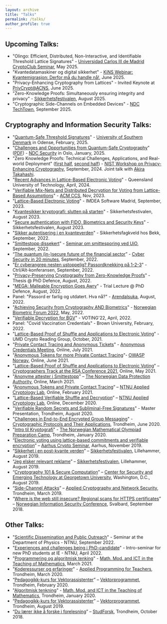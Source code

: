 ```yaml
---
layout: archive
title: "Talks"
permalink: /talks/
author_profile: true
---
```


## Upcoming Talks:

* "Olingo: Efficient, Distributed, Non-Interactive, and Identifiable Threshold Lattice Signatures" - [Universidad Carlos III de Madrid CryptoClub Seminar](https://sites.google.com/view/cryptclub/seminarios), May 2025.
* "Kvantedatamaskiner og digital sikkerhet" - [KiNS Webinar: Kvantemigrasjon: Derfor må du handle nå!](https://www.kins.no/arrangementer/fagwebinar-kvantemigrasjon), June 2025.
* "Privacy-Enhancing Cryptography from Lattices" - Invited Keynote at [PrivCrypt@ACNS](https://privcryptworkshop.github.io), June 2025.
* "Zero-Knowledge Proofs: Simultaneously ensuring integrity and privacy" - [Sikkerhetsfestivalen](https://www.sikkerhetsfestivalen.no/program), August 2025.
* "Cryptographic Side-Channels on Embedded Devices" - [NDC TechTown](https://ndctechtown.com), September 2025.

## Cryptography and Information Security Talks:

* "[Quantum-Safe Threshold Signatures](https://tjerandsilde.no/files/Threshold-Signatures.pdf)" - [University of Southern Denmark](https://algorithms.sdu.dk/talks.php) in Odense, February, 2025.
* "[Challenges and Opportunities from Quantum-Safe Cryptography](https://www.youtube.com/watch?v=Ph8yoeN6ZwE)" ([PDF](https://tjerandsilde.no/files/PQC.pdf)) - [NDC Security](https://ndc-security.com/speakers/tjerand-silde) in Oslo, January, 2025.
* "Zero Knowledge Proofs: Technical Challenges, Applications, and Real-world Deployment" ([first half](https://tjerandsilde.no/files/NIST-WPEC-Akira.pdf), [second half](https://tjerandsilde.no/files/NIST-WPEC-Tjerand.pdf)) - [NIST Workshop on Privacy-Enhancing Cryptography](https://csrc.nist.gov/events/2024/wpec2024), September, 2024. Joint talk with [Akira Takahashi](https://akiratk0355.github.io).
* "[Recent Advances in Lattice-Based Electronic Voting](https://tjerandsilde.no/files/QUT.pdf)" - Queensland University of Technology, April, 2024.
* "[Verifiable Mix-Nets and Distributed Decryption for Voting from Lattice-Based Assumptions](https://tjerandsilde.no/files/zkp.pdf)" - [ACM CCS](https://www.sigsac.org/ccs/CCS2023/program.html), Nov, 2023.
* "[Lattice-Based Electronic Voting](https://tjerandsilde.no/files/IMDEA.pdf)" - IMDEA Software Madrid, September, 2023.
* "[Kvantesikker kryptografi: slutten på starten](https://tjerandsilde.no/files/Sikkerhetsfestivalen-2023-kvante.pdf)" - Sikkerhetsfestivalen, August 2023.
* "[Secure authentication with FIDO, Biometrics and Security Keys](https://tjerandsilde.no/files/Sikkerhetsfestivalen-2023-fido.pdf)" - Sikkerhetsfestivalen, August 2023.
* "[Sikker autentisering i en kvanteverden](https://tjerandsilde.no/files/autentisering.pdf)" - Sikkerhetsfagkveld hos Bekk, September, 2022.
* "[Smittestopp dissekert](https://tjerandsilde.no/files/Smittestopp-dissekert.pdf)" - [Seminar om smittesporing ved UiO](https://www.jus.uio.no/ikrs/om/aktuelt/arrangementer/2022/smittestopp-og-smittesporing-to-ar-med-pandemi.html), September, 2022.
* “[The quantum (in-)secure future of the financial sector](https://tjerandsilde.no/files/finance.pdf)” - [Cyber Security in 20 minutes](https://financeinnovation.no/events/cyber-security-in-20-minutes-the-quantum-threat), September, 2022.
* "[Er cyberangrep nesten ustoppelig? Passordknekking på 1-2-3](https://tjerandsilde.no/files/CtrlAlt-Tjerand.pdf)" - Ctrl/Alt-konferansen, September, 2022.
* "[Privacy-Preserving Cryptography from Zero-Knowledge Proofs](https://tjerandsilde.no/files/Defence.pdf)" - Thesis @ PhD Defence, August, 2022.
* "[MEGA: Malleable Encryption Goes Awry](https://tjerandsilde.no/files/Trial.pdf)" - Trial Lecture @ PhD Defence, August, 2022.
* Panel: "Passord er farlig og utdatert. Hva nå?" - [Arendalsuka](https://program.arendalsuka.no/event/user-view/18770), August, 2022.
* "[Achieving Security from Cryptography AND Biometrics](https://tjerandsilde.no/files/biometrics.pdf)" - [Norwegian Biometric Forum 2022](https://eab.org/events/program/285), May, 2022.
* "[Verifiable Decryption for BGV](https://tjerandsilde.no/files/voting.pdf)" - VOTING'22, April, 2022.
* Panel: "Covid Vaccination Credentials" - Brown University, February, 2022.
* "[Lattice-Based Proof of Shuffle and Applications to Electronic Voting](https://tjerandsilde.no/files/UMD_talk.pdf)" - UMD Crypto Reading Group, October, 2021.
* "[Private Contact Tracing and Anonymous Tickets](https://tjerandsilde.no/files/Contact-Tracing-and-Tickets.pdf)" - [Anonymous Credentials Meeting](https://claucece.github.io/Anonymous-Credentials-Meeting), Online, July 2021.
* "[Anonymous Tokens for more Private Contact Tracing](https://tjerandsilde.no/files/Anonymous-Tokens-for-more-Private-Contact-Tracing.pdf)"- [OWASP Norway](https://owasp.org/www-chapter-norway), Online, June 2021.
* "[Lattice-Based Proof of Shuffle and Applications to Electronic Voting](https://tjerandsilde.no/files/CRYP_T10A.pdf)" – [Cryptographers Track at the RSA Conference 2021](https://sites.google.com/site/ctrsa2021/conference-program?authuser=0), Online, May 2021.
* "[Anonyme attester i Smittestopp](https://tjerandsilde.no/files/Innebygget-Personvern.pdf)" – [The Norwegian Data Protection Authority](https://www.datatilsynet.no/en), Online, March 2021.
* “[Anonymous Tokens and Private Contact Tracing](https://tjerandsilde.no/files/Anonymous-Tokens.pdf)” – [NTNU Applied Cryptology Lab](https://www.ntnu.edu/iik/nacl-lab), Online, February 2021.
* “[Lattice-Based Verifiable Shuffle and Decryption](https://tjerandsilde.no/files/Mix-Net2.pdf)” – [NTNU Applied Cryptology Lab](https://www.ntnu.edu/iik/nacl-lab), Online, December 2020.
* "[Verifiable Random Secrets and Subliminal-Free Signatures](https://tjerandsilde.no/files/Master_Presentation.pdf)" - Master Presentation, Trondheim, August 2020.
* "[Challenges in End-to-End Encrypted Group Messaging](https://tjerandsilde.no/files/GroupMessagingPresentation.pdf)" - [Cryptographic Protocols and Their Applications](https://www.ntnu.edu/studies/courses/TM8107), Trondheim, June 2020.
* "[Intro til Kryptografi](https://tjerandsilde.no/files/Abelforedrag.pdf)" - [The Norwegian Mathematical Olympiad Preparation Camp](https://abelkonkurransen.no/en), Trondheim, January 2020.
* “[Electronic voting using lattice-based commitments and verifiable encryption](https://tjerandsilde.no/files/Aarhus_Crypto_Seminar_Presentation.pdf)” – [Aarhus Crypto Seminar](https://cs.au.dk/research/cryptography-and-cyber-security/seminar), Aarhus, November 2019.
* “[Sikkerhet i en post-kvante verden](https://tjerandsilde.no/files/Sikkerhetsfestivalen_Tjerand_Silde_Sikkerhet_I_En_Post-kvante_Verden.pdf)” – [Sikkerhetsfestivalen](https://sikkerhetsfestivalen.no), Lillehammer, August 2019.
* “[Jeg elsker relevant reklame](https://tjerandsilde.no/files/Sikkerhetsfestivalen_Tjerand_Silde_Jeg_Elsker_Relevant_Reklame.pdf)” – [Sikkerhetsfestivalen](https://sikkerhetsfestivalen.no), Lillehammer, August 2019.
* “[Cryptography 101 & Secure Computation](https://tjerandsilde.no/files/CSET.pdf)” – [Center for Security and Emerging Technology at Georgetown University](http://cset.georgetown.edu), Washington, D.C., August 2019.
* “[Side-Channel Attacks](https://tjerandsilde.no/files/Side_Channel_Attacks.pdf)” – [Applied Cryptography and Network Security](https://www.ntnu.edu/studies/courses/TTM4135), Trondheim, March 2019.
* “[Where is the web still insecure? Regional scans for HTTPS certificates](https://tjerandsilde.no/files/NISK_presentation.pdf)” – [Norwegian Information Security Conference](http://nikt2018.ifi.uio.no/program_nisk_en.html), Svalbard, September 2018.

## Other Talks:

* "[Scientific Dissemination and Public Outreach](https://tjerandsilde.no/files/outreach.pdf)" - Seminar at the Department of Physics - NTNU, September 2022.
* "[Experiences and challenges being i PhD-candidate](https://tjerandsilde.no/files/PhD-Intro.pdf)" - Intro-seminar for new PhD students at IE - NTNU, April 2022.
* "[Programmering og algoritmisk tenking](https://tjerandsilde.no/files/Programmering_og_algoritmisk_tenking.pdf)" - [Math. Mod. and ICT in the Teaching of Mathematics](https://www.ntnu.edu/studies/courses/SKOLE6232), March 2021.
* "[Koderessurser og erfaringer](https://tjerandsilde.no/files/LKK20.pdf)" - [Applied Programming for Teachers](https://www.ntnu.edu/studies/courses/IT6204), Trondheim, March 2020.
* “[Pedagogikk-kurs for Vektorassistenter](https://tjerandsilde.no/files/Pedagogikk_kurs_for_vektorprogrammet_FEB20.pdf)” – [Vektorprogrammet](https://vektorprogrammet.no), Trondheim, February 2020.
* "[Algoritmisk tenkning](https://tjerandsilde.no/files/Algoritmisktankegang.pdf)" - [Math. Mod. and ICT in the Teaching of Mathematics](https://www.ntnu.edu/studies/courses/SKOLE6232), Trondheim, January 2020.
* “[Pedagogikk-kurs for Vektorassistenter](https://tjerandsilde.no/files/Pedagogikk_kurs_for_vektorprogrammet.pdf)” – [Vektorprogrammet](https://vektorprogrammet.no), Trondheim, August 2019.
* “[Du lærer ikke å forske i forelesning](https://tjerandsilde.no/files/StudForsk.pdf)” – [StudForsk](https://wiki.math.ntnu.no/studforsk/start), Trondheim, October 2018.
